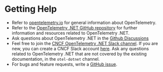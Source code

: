# Getting Help

- Refer to [opentelemetry.io](https://opentelemetry.io/) for general
  information about OpenTelemetry.
- Refer to the
  [OpenTelemetry .NET GitHub repository](https://github.com/open-telemetry/opentelemetry-dotnet)
  for further information and resources related to OpenTelemetry .NET.
- Ask questions about OpenTelemetry .NET in the
  [Github Discussions](https://github.com/open-telemetry/opentelemetry-dotnet/discussions)
- Feel free to join the
  [CNCF OpenTelemetry .NET Slack channel](https://cloud-native.slack.com/archives/C01N3BC2W7Q).
  If you are new, you can create a CNCF Slack account
  [here](http://slack.cncf.io/). Ask any questions related to OpenTelemetry
  .NET that are not covered by the existing documentation, in the
  `otel-dotnet` channel.
- For bugs and feature requests, write a
  [GitHub issue](https://github.com/open-telemetry/opentelemetry-dotnet/issues).
